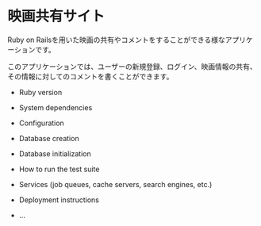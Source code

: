 # 映画共有サイト

Ruby on Railsを用いた映画の共有やコメントをすることができる様なアプリケーションです。

このアプリケーションでは、ユーザーの新規登録、ログイン、映画情報の共有、その情報に対してのコメントを書くことができます。



* Ruby version

* System dependencies

* Configuration

* Database creation

* Database initialization

* How to run the test suite

* Services (job queues, cache servers, search engines, etc.)

* Deployment instructions

* ...
